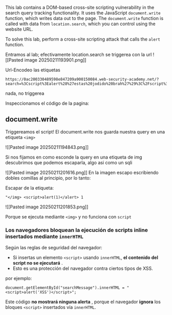 This lab contains a DOM-based cross-site scripting vulnerability in the search query tracking functionality. It uses the JavaScript `document.write` function, which writes data out to the page. The `document.write` function is called with data from `location.search`, which you can control using the website URL.

To solve this lab, perform a cross-site scripting attack that calls the `alert` function.


Entramos al lab; efectivamente location.search se triggerea con la url
![[Pasted image 20250211193901.png]]

Url-Encodeo las etiquetas
```http
https://0ac200330489598e847209a900150084.web-security-academy.net/?search=%3Cscript%3Ealert%28%27estas%20jodido%20brah%27%29%3C%2Fscript%3E
```

nada, no triggerea


Inspeccionamos el código de la pagina:

## document.write

Triggereamos el script!
El document.write nos guarda nuestra query en una etiqueta `<img>` 

![[Pasted image 20250211194843.png]]

Si nos fijamos en como esconde la query en una etiqueta de img descubrimos que podemos escaparla, algo asi como un sqli

![[Pasted image 20250211201616.png]]
En la imagen escapo escribiendo dobles comillas al principio, por lo tanto:

Escapar de la etiqueta:
```http
"</img> <script>alert(1)</alert> 1
```
![[Pasted image 20250211201853.png]]

Porque se ejecuta mediante `<img>` y no funciona con `script`
### Los navegadores bloquean la ejecución de scripts inline insertados mediante `innerHTML`

Según las reglas de seguridad del navegador:

- Si insertas un elemento `<script>` usando `innerHTML`, **el contenido del script no se ejecutará** .
- Esto es una protección del navegador contra ciertos tipos de XSS.

por ejemplo:
```http
document.getElementById("searchMessage").innerHTML = "<script>alert('XSS')</script>";
```

Este código **no mostrará ninguna alerta** , porque el navegador **ignora** los bloques `<script>` insertados vía `innerHTML`.